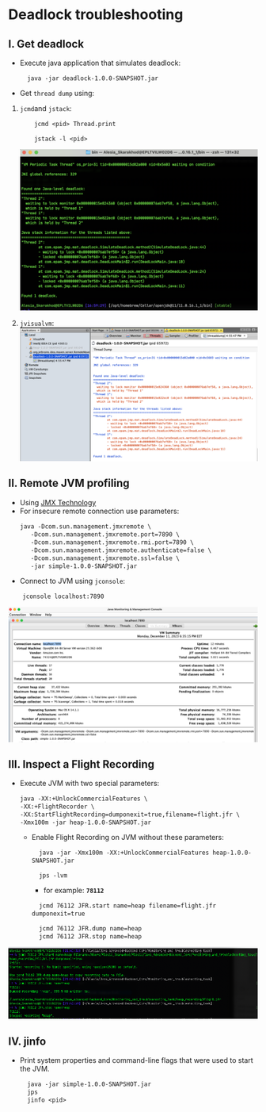 # Deadlock troubleshooting

## I. Get deadlock
- Execute java application that simulates deadlock:
  ```
    java -jar deadlock-1.0.0-SNAPSHOT.jar
  ```
- Get `thread dump` using:

1. `jcmd`and `jstack`:

    ```
        jcmd <pid> Thread.print
    ```
    ```
        jstack -l <pid>
    ```
   ![Image](img/jstack-deadlock.png)

3. `jvisualvm`:
   ![Image](img/deadlock.png)

## II. Remote JVM profiling
- Using [JMX Technology](https://docs.oracle.com/javase/8/docs/technotes/guides/management/agent.html)
- For insecure remote connection use parameters:
  ```
  java -Dcom.sun.management.jmxremote \
     -Dcom.sun.management.jmxremote.port=7890 \
     -Dcom.sun.management.jmxremote.rmi.port=7890 \
     -Dcom.sun.management.jmxremote.authenticate=false \
     -Dcom.sun.management.jmxremote.ssl=false \
     -jar simple-1.0.0-SNAPSHOT.jar
  ```
- Connect to JVM using `jconsole`:
```
    jconsole localhost:7890
```

![Image](img/jconsole.png)

## III. Inspect a Flight Recording
- Execute JVM with two special parameters:
  ```
  java -XX:+UnlockCommercialFeatures \
  -XX:+FlightRecorder \
  -XX:StartFlightRecording=dumponexit=true,filename=flight.jfr \
  -Xmx100m -jar heap-1.0.0-SNAPSHOT.jar

  ```
  - Enable Flight Recording on JVM without these parameters:
    ```
      java -jar -Xmx100m -XX:+UnlockCommercialFeatures heap-1.0.0-SNAPSHOT.jar
    ```
    ```
      jps -lvm
    ```
    - for example: **`78112`**
    ```
      jcmd 76112 JFR.start name=heap filename=flight.jfr dumponexit=true
    ```
    ```
      jcmd 76112 JFR.dump name=heap
      jcmd 76112 JFR.stop name=heap
    ```

![Image](img/heap-record.png)

## IV. jinfo

- Print system properties and command-line flags that were used to start the JVM.
  ```
    java -jar simple-1.0.0-SNAPSHOT.jar
    jps
    jinfo <pid>
  ```